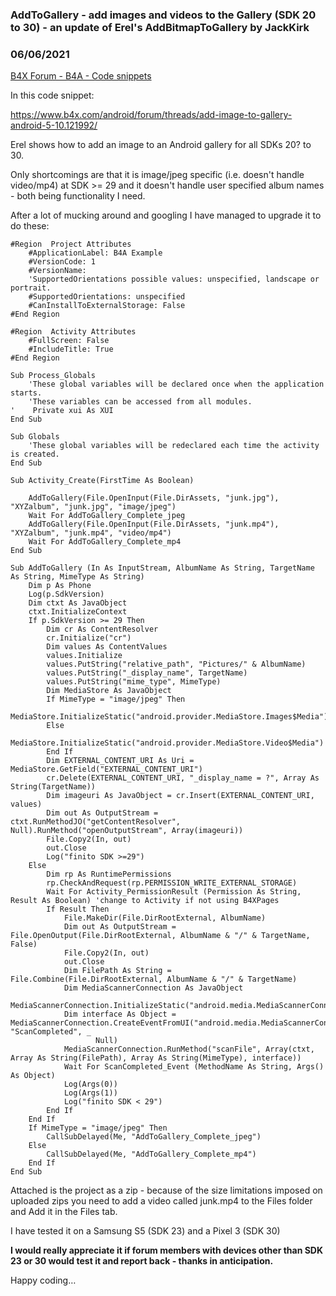 ### AddToGallery - add images and videos to the Gallery (SDK 20 to 30) - an update of Erel's AddBitmapToGallery by JackKirk
### 06/06/2021
[B4X Forum - B4A - Code snippets](https://www.b4x.com/android/forum/threads/131374/)

In this code snippet:  
  
<https://www.b4x.com/android/forum/threads/add-image-to-gallery-android-5-10.121992/>  
  
Erel shows how to add an image to an Android gallery for all SDKs 20? to 30.  
  
Only shortcomings are that it is image/jpeg specific (i.e. doesn't handle video/mp4) at SDK >= 29 and it doesn't handle user specified album names - both being functionality I need.  
  
After a lot of mucking around and googling I have managed to upgrade it to do these:  

```B4X
#Region  Project Attributes  
    #ApplicationLabel: B4A Example  
    #VersionCode: 1  
    #VersionName:  
    'SupportedOrientations possible values: unspecified, landscape or portrait.  
    #SupportedOrientations: unspecified  
    #CanInstallToExternalStorage: False  
#End Region  
  
#Region  Activity Attributes  
    #FullScreen: False  
    #IncludeTitle: True  
#End Region  
  
Sub Process_Globals  
    'These global variables will be declared once when the application starts.  
    'These variables can be accessed from all modules.  
'    Private xui As XUI  
End Sub  
  
Sub Globals  
    'These global variables will be redeclared each time the activity is created.  
End Sub  
  
Sub Activity_Create(FirstTime As Boolean)  
  
    AddToGallery(File.OpenInput(File.DirAssets, "junk.jpg"), "XYZalbum", "junk.jpg", "image/jpeg")  
    Wait For AddToGallery_Complete_jpeg  
    AddToGallery(File.OpenInput(File.DirAssets, "junk.mp4"), "XYZalbum", "junk.mp4", "video/mp4")  
    Wait For AddToGallery_Complete_mp4  
End Sub  
  
Sub AddToGallery (In As InputStream, AlbumName As String, TargetName As String, MimeType As String)  
    Dim p As Phone  
    Log(p.SdkVersion)  
    Dim ctxt As JavaObject  
    ctxt.InitializeContext  
    If p.SdkVersion >= 29 Then  
        Dim cr As ContentResolver  
        cr.Initialize("cr")  
        Dim values As ContentValues  
        values.Initialize  
        values.PutString("relative_path", "Pictures/" & AlbumName)  
        values.PutString("_display_name", TargetName)  
        values.PutString("mime_type", MimeType)  
        Dim MediaStore As JavaObject  
        If MimeType = "image/jpeg" Then  
            MediaStore.InitializeStatic("android.provider.MediaStore.Images$Media")  
        Else  
            MediaStore.InitializeStatic("android.provider.MediaStore.Video$Media")  
        End If  
        Dim EXTERNAL_CONTENT_URI As Uri = MediaStore.GetField("EXTERNAL_CONTENT_URI")  
        cr.Delete(EXTERNAL_CONTENT_URI, "_display_name = ?", Array As String(TargetName))  
        Dim imageuri As JavaObject = cr.Insert(EXTERNAL_CONTENT_URI, values)  
        Dim out As OutputStream = ctxt.RunMethodJO("getContentResolver", Null).RunMethod("openOutputStream", Array(imageuri))  
        File.Copy2(In, out)  
        out.Close  
        Log("finito SDK >=29")  
    Else  
        Dim rp As RuntimePermissions  
        rp.CheckAndRequest(rp.PERMISSION_WRITE_EXTERNAL_STORAGE)  
        Wait For Activity_PermissionResult (Permission As String, Result As Boolean) 'change to Activity if not using B4XPages  
        If Result Then  
            File.MakeDir(File.DirRootExternal, AlbumName)  
            Dim out As OutputStream = File.OpenOutput(File.DirRootExternal, AlbumName & "/" & TargetName, False)  
            File.Copy2(In, out)  
            out.Close  
            Dim FilePath As String = File.Combine(File.DirRootExternal, AlbumName & "/" & TargetName)  
            Dim MediaScannerConnection As JavaObject  
            MediaScannerConnection.InitializeStatic("android.media.MediaScannerConnection")  
            Dim interface As Object = MediaScannerConnection.CreateEventFromUI("android.media.MediaScannerConnection.OnScanCompletedListener", "ScanCompleted", _  
                   Null)  
            MediaScannerConnection.RunMethod("scanFile", Array(ctxt, Array As String(FilePath), Array As String(MimeType), interface))  
            Wait For ScanCompleted_Event (MethodName As String, Args() As Object)  
            Log(Args(0))  
            Log(Args(1))  
            Log("finito SDK < 29")  
        End If  
    End If  
    If MimeType = "image/jpeg" Then  
        CallSubDelayed(Me, "AddToGallery_Complete_jpeg")  
    Else  
        CallSubDelayed(Me, "AddToGallery_Complete_mp4")  
    End If  
End Sub
```

  
  
Attached is the project as a zip - because of the size limitations imposed on uploaded zips you need to add a video called junk.mp4 to the Files folder and Add it in the Files tab.  
  
I have tested it on a Samsung S5 (SDK 23) and a Pixel 3 (SDK 30)  
  
**I would really appreciate it if forum members with devices other than SDK 23 or 30 would test it and report back - thanks in anticipation.**  
  
Happy coding…